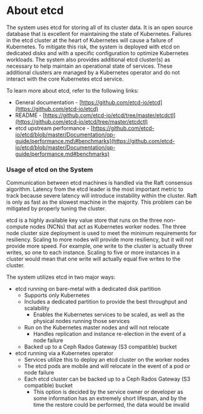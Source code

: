 # About etcd

The system uses etcd for storing all of its cluster data. It is an open source database that is excellent for maintaining the state of Kubernetes. Failures in the etcd cluster at the heart of Kubernetes will cause a failure of Kubernetes. To mitigate this risk, the system is deployed with etcd on dedicated disks and with a specific configuration to optimize Kubernetes workloads. The system also provides additional etcd cluster\(s\) as necessary to help maintain an operational state of services. These additional clusters are managed by a Kubernetes operator and do not interact with the core Kubernetes etcd service.

To learn more about etcd, refer to the following links:

-   General documentation - [https://github.com/etcd-io/etcd](https://github.com/etcd-io/etcd)
-   README - [https://github.com/etcd-io/etcd/tree/master/etcdctl](https://github.com/etcd-io/etcd/tree/master/etcdctl)
-   etcd upstream performance - [https://github.com/etcd-io/etcd/blob/master/Documentation/op-guide/performance.md\#benchmarks](https://github.com/etcd-io/etcd/blob/master/Documentation/op-guide/performance.md#benchmarks)

### Usage of etcd on the System

Communication between etcd machines is handled via the Raft consensus algorithm. Latency from the etcd leader is the most important metric to track because severe latency will introduce instability within the cluster. Raft is only as fast as the slowest machine in the majority. This problem can be mitigated by properly tuning the cluster.

etcd is a highly available key value store that runs on the three non-compute nodes \(NCNs\) that act as Kubernetes worker nodes. The three node cluster size deployment is used to meet the minimum requirements for resiliency. Scaling to more nodes will provide more resiliency, but it will not provide more speed. For example, one write to the cluster is actually three writes, so one to each instance. Scaling to five or more instances in a cluster would mean that one write will actually equal five writes to the cluster.

The system utilizes etcd in two major ways:

-   etcd running on bare-metal with a dedicated disk partition
    -   Supports only Kubernetes
    -   Includes a dedicated partition to provide the best throughput and scalability
        -   Enables the Kubernetes services to be scaled, as well as the physical nodes running those services
    -   Run on the Kubernetes master nodes and will not relocate
        -   Handles replication and instance re-election in the event of a node failure
    -   Backed up to a Ceph Rados Gateway \(S3 compatible\) bucket
-   etcd running via a Kubernetes operator
    -   Services utilize this to deploy an etcd cluster on the worker nodes
    -   The etcd pods are mobile and will relocate in the event of a pod or node failure
    -   Each etcd cluster can be backed up to a Ceph Rados Gateway \(S3 compatible\) bucket
        -   This option is decided by the service owner or developer as some information has an extremely short lifespan, and by the time the restore could be performed, the data would be invalid

